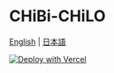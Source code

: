 # CHiBi-CHiLO

[English](README-en.md) | [日本語](README-ja.md)

[![Deploy with Vercel](https://vercel.com/button)](https://vercel.com/new/git/external?repository-url=https%3A%2F%2Fgithub.com%2Fnpocccties%2Fchibichilo&env=SESSION_SECRET,DATABASE_URL)
